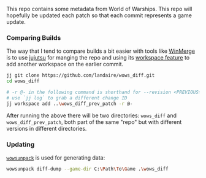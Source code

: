 This repo contains some metadata from World of Warships. This repo will hopefully be updated each patch so that each commit represents a game update.

### Comparing Builds

The way that I tend to compare builds a bit easier with tools like [WinMerge](https://winmerge.org/) is to use [jujutsu](https://jj-vcs.github.io) for manging the repo and using its [workspace feature](https://jj-vcs.github.io/jj/latest/cli-reference/#jj-workspace-add) to add another workspace on the earlier commit.

```sh
jj git clone https://github.com/landaire/wows_diff.git
cd wows_diff

# -r @- in the following command is shorthand for --revision <PREVIOUS>.
# use `jj log` to grab a different change ID
jj workspace add ..\wows_diff_prev_patch -r @-
```

After running the above there will be two directories: `wows_diff` and `wows_diff_prev_patch`, both part of the same "repo" but with different versions in different directories.

### Updating

[`wowsunpack`](https://github.com/landaire/wowsunpack) is used for generating data:

```sh
wowsunpack diff-dump --game-dir C:\Path\To\Game .\wows_diff
```
